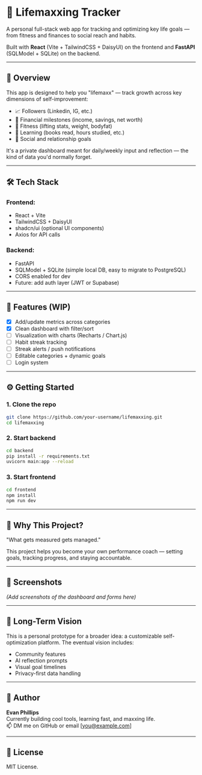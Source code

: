 # 🧠 Lifemaxxing Tracker

A personal full-stack web app for tracking and optimizing key life goals — from fitness and finances to social reach and habits.

Built with **React** (Vite + TailwindCSS + DaisyUI) on the frontend and **FastAPI** (SQLModel + SQLite) on the backend.

---

## 🚀 Overview

This app is designed to help you "lifemaxx" — track growth across key dimensions of self-improvement:
- 📈 Followers (Linkedin, IG, etc.)
- 💸 Financial milestones (income, savings, net worth)
- 💪 Fitness (lifting stats, weight, bodyfat)
- 🧠 Learning (books read, hours studied, etc.)
- 🤝 Social and relationship goals

It's a private dashboard meant for daily/weekly input and reflection — the kind of data you'd normally forget.

---

## 🛠 Tech Stack

### Frontend:
- React + Vite
- TailwindCSS + DaisyUI
- shadcn/ui (optional UI components)
- Axios for API calls

### Backend:
- FastAPI
- SQLModel + SQLite (simple local DB, easy to migrate to PostgreSQL)
- CORS enabled for dev
- Future: add auth layer (JWT or Supabase)

---

## 🧩 Features (WIP)

- [x] Add/update metrics across categories
- [x] Clean dashboard with filter/sort
- [ ] Visualization with charts (Recharts / Chart.js)
- [ ] Habit streak tracking
- [ ] Streak alerts / push notifications
- [ ] Editable categories + dynamic goals
- [ ] Login system

---

## ⚙️ Getting Started

### 1. Clone the repo
```bash
git clone https://github.com/your-username/lifemaxxing.git
cd lifemaxxing
```

### 2. Start backend
```bash
cd backend
pip install -r requirements.txt
uvicorn main:app --reload
```

### 3. Start frontend
```bash
cd frontend
npm install
npm run dev
```

---

## 🌱 Why This Project?

"What gets measured gets managed."

This project helps you become your own performance coach — setting goals, tracking progress, and staying accountable.

---

## 📸 Screenshots

*(Add screenshots of the dashboard and forms here)*

---

## 🧠 Long-Term Vision

This is a personal prototype for a broader idea: a customizable self-optimization platform. The eventual vision includes:

- Community features
- AI reflection prompts
- Visual goal timelines
- Privacy-first data handling

---

## 🧊 Author

**Evan Phillips**  
Currently building cool tools, learning fast, and maxxing life.  
📫 DM me on GitHub or email [you@example.com]

---

## 📝 License

MIT License.
